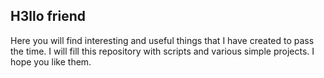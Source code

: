 ## H3llo friend ##
Here you will find interesting and useful things
that I have created to pass the time. I will fill
this repository with scripts and various simple
projects. I hope you like them.
